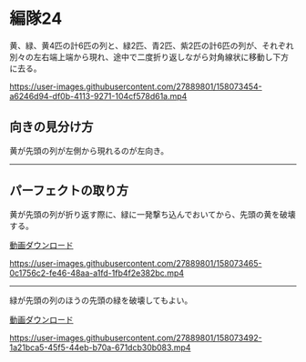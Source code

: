 # 編隊24  
黄、緑、黄4匹の計6匹の列と、緑2匹、青2匹、紫2匹の計6匹の列が、それぞれ別々の左右端上端から現れ、途中で二度折り返しながら対角線状に移動し下方に去る。

https://user-images.githubusercontent.com/27889801/158073454-a6246d94-df0b-4113-9271-104cf578d61a.mp4

## 向きの見分け方   
黄が先頭の列が左側から現れるのが左向き。
___  
## パーフェクトの取り方  
黄が先頭の列が折り返す際に、緑に一発撃ち込んでおいてから、先頭の黄を破壊する。

[動画ダウンロード](media/H264/form24perY.mp4?raw=true)

https://user-images.githubusercontent.com/27889801/158073465-0c1756c2-fe46-48aa-a1fd-1fb4f2e382bc.mp4

___
緑が先頭の列のほうの先頭の緑を破壊してもよい。

[動画ダウンロード](media/H264/form24perG.mp4?raw=true)

https://user-images.githubusercontent.com/27889801/158073492-1a21bca5-45f5-44eb-b70a-671dcb30b083.mp4
